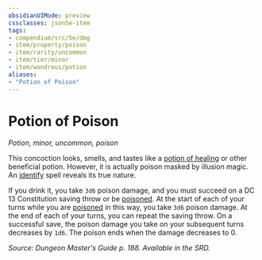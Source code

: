```yaml
---
obsidianUIMode: preview
cssclasses: json5e-item
tags:
- compendium/src/5e/dmg
- item/property/poison
- item/rarity/uncommon
- item/tier/minor
- item/wondrous/potion
aliases: 
- "Potion of Poison"
---
```

# Potion of Poison
*Potion, minor, uncommon, poison*  


This concoction looks, smells, and tastes like a [potion of healing](compendium/items/potion-of-healing.md) or other beneficial potion. However, it is actually poison masked by illusion magic. An [identify](compendium/spells/identify.md) spell reveals its true nature.

If you drink it, you take `3d6` poison damage, and you must succeed on a DC 13 Constitution saving throw or be [poisoned](_conditions.md#poisoned). At the start of each of your turns while you are [poisoned](_conditions.md#poisoned) in this way, you take `3d6` poison damage. At the end of each of your turns, you can repeat the saving throw. On a successful save, the poison damage you take on your subsequent turns decreases by `1d6`. The poison ends when the damage decreases to 0.

*Source: Dungeon Master's Guide p. 188. Available in the SRD.*